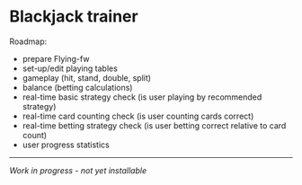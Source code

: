 # Blackjack trainer

Roadmap:
- prepare Flying-fw
- set-up/edit playing tables
- gameplay (hit, stand, double, split)
- balance (betting calculations)
- real-time basic strategy check (is user playing by recommended strategy)
- real-time card counting check (is user counting cards correct)
- real-time betting strategy check (is user betting correct relative to card count)
- user progress statistics

--------------------------------------------------------
*Work in progress - not yet installable*
